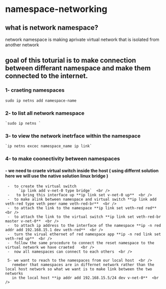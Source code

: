 # namespace-networking
## what is network namespace?
network namespace is making aprivate virtual network that is isolated from another network 
## goal of this toturial is to make connection between differant namespace and make them connected to the internet.
### 1- craeting namespaces <br />
   `sudo ip netns add namespace-name`  

### 2- to list all network namespace  <br />
    `sudo ip netns `  

### 3- to view the network inetrface within the namespace  <br />
    `ip netns excec namespace_name ip link` 

### 4- to make coonectivity between namespaces
  #### - we need to craete virtual switch inside the host ( using differnt solution here we will use the native solution linux bridge )
     -  to create the virtual switch
          `ip link add v-net-0 type bridge`  <br />
     -   to bring this interface up **ip link set v-net-0 up**  <br />
     -  to make alink between namespace and virtual switch **ip link add veth-red type veth peer name veth-red-br**  <br />
     -  to attach the link to the namespace **ip link set veth-red red**  <br />
     -  to attach the link to the virtual switch **ip link set veth-red-br master v-net-0**  <br />
     -  to attach ip address to the interface of the namespace **ip -n red addr add 192.168.15.1 dev veth-red**  <br />
     -  turn the virual ethernet of red namespace app **ip -n red link set veth-red up**  <br />
     -  follow the same procedure to connect the reset namespace to the virtual network we have craeted   <br />
     -  now all namespaces can connect to each others  <br />

     5- we want to reach to the namespaces from our local host  <br />
       remeber that namespaces are in differnet network rather than the local host network so what we want is to make link between the two networks
       in the local host **ip addr add 192.168.15.5/24 dev v-net-0**  <br />
     
